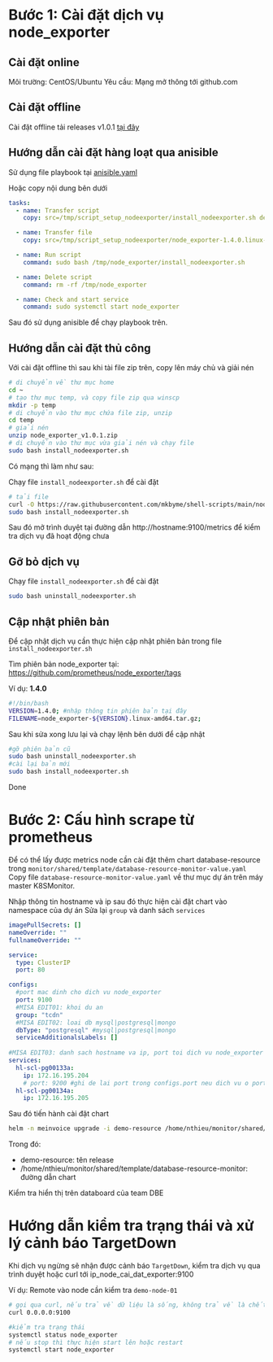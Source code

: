 # Bước 1: Cài đặt dịch vụ node_exporter

## Cài đặt online

Môi trường: CentOS/Ubuntu
Yêu cầu: Mạng mở thông tới github.com

## Cài đặt offline

Cài đặt offline tải releases v1.0.1 [tại đây](https://github.com/mkbyme/shell-scripts/releases/download/node_exporter_v1.0.1/node_exporter_v1.0.1.zip)


## Hướng dẫn cài đặt hàng loạt qua anisible

Sử dụng file playbook tại [anisible.yaml](/node_exporter/anisible.yml)

Hoặc copy nội dung bên dưới

```yaml
tasks:
  - name: Transfer script
    copy: src=/tmp/script_setup_nodeexporter/install_nodeexporter.sh dest=/tmp/node_exporter mode=0755

  - name: Transfer file
    copy: src=/tmp/script_setup_nodeexporter/node_exporter-1.4.0.linux-amd64.tar.gz dest=/tmp/node_exporter

  - name: Run script
    command: sudo bash /tmp/node_exporter/install_nodeexporter.sh

  - name: Delete script
    command: rm -rf /tmp/node_exporter

  - name: Check and start service
    command: sudo systemctl start node_exporter
```

Sau đó sử dụng anisible để chạy playbook trên.

## Hướng dẫn cài đặt thủ công

Với cài đặt offline thì sau khi tài file zip trên, copy lên máy chủ và giải nén

```sh
# di chuyển về thư mục home
cd ~
# tạo thư mục temp, và copy file zip qua winscp
mkdir -p temp
# di chuyển vào thư mục chứa file zip, unzip
cd temp
# giải nén
unzip node_exporter_v1.0.1.zip
# di chuyển vào thư mục vừa giải nén và chạy file 
sudo bash install_nodeexporter.sh
```

Có mạng thì làm như sau:

Chạy file `install_nodeexporter.sh` để cài đặt

```sh
# tải file
curl -O https://raw.githubusercontent.com/mkbyme/shell-scripts/main/node_exporter/install_nodeexporter.sh
sudo bash install_nodeexporter.sh
```
Sau đó mở trình duyệt tại đường dẫn http://hostname:9100/metrics để kiểm tra dịch vụ đã hoạt động chưa

## Gỡ bỏ dịch vụ

Chạy file `install_nodeexporter.sh` để cài đặt

```sh
sudo bash uninstall_nodeexporter.sh
```
## Cập nhật phiên bản

Để cập nhật dịch vụ cần thực hiện cập nhật phiên bản trong file `install_nodeexporter.sh`

Tìm phiên bản node_exporter tại: https://github.com/prometheus/node_exporter/tags

Ví dụ: **1.4.0**

```sh
#!/bin/bash
VERSION=1.4.0; #nhập thông tin phiên bản tại đây
FILENAME=node_exporter-${VERSION}.linux-amd64.tar.gz;
```
Sau khi sửa xong lưu lại và chạy lệnh bên dưới để cập nhật

```sh
#gỡ phiên bản cũ
sudo bash uninstall_nodeexporter.sh
#cài lại bản mới
sudo bash install_nodeexporter.sh
```
Done

# Bước 2: Cấu hình scrape từ prometheus

Để có thể lấy được metrics node cần cài đặt thêm chart database-resource trong `monitor/shared/template/database-resource-monitor-value.yaml`
Copy file `database-resource-monitor-value.yaml` về thư mục dự án trên máy master K8SMonitor.

Nhập thông tin hostname và ip sau đó thực hiện cài đặt chart vào namespace của dự án
Sửa lại `group` và danh sách `services`

```yaml
imagePullSecrets: []
nameOverride: ""
fullnameOverride: ""

service:
  type: ClusterIP
  port: 80

configs:
  #port mac dinh cho dich vu node_exporter
  port: 9100 
  #MISA EDIT01: khoi du an
  group: "tcdn"
  #MISA EDIT02: loai db mysql|postgresql|mongo
  dbType: "postgresql" #mysql|postgresql|mongo
  serviceAdditionalsLabels: []
  
#MISA EDIT03: danh sach hostname va ip, port toi dich vu node_exporter database
services:
  hl-scl-pg00133a:
    ip: 172.16.195.204
    # port: 9200 #ghi de lai port trong configs.port neu dich vu o port khac  
  hl-scl-pg00134a:
    ip: 172.16.195.205
```
Sau đó tiến hành cài đặt chart
```sh
helm -n meinvoice upgrade -i demo-resource /home/nthieu/monitor/shared/template/database-resource-monitor -f mysql_database_resource-values.yaml
```
Trong đó: 
- demo-resource: tên release
- /home/nthieu/monitor/shared/template/database-resource-monitor: đường dẫn chart

Kiểm tra hiển thị trên databoard của team DBE

# Hướng dẫn kiểm tra trạng thái và xử lý cảnh báo TargetDown

Khi dịch vụ ngừng sẽ nhận được cảnh báo `TargetDown`, kiểm tra dịch vụ qua trình duyệt hoặc curl tới ip_node_cai_dat_exporter:9100

Ví dụ: Remote vào node cần kiểm tra `demo-node-01`

```sh
# gọi qua curl, nếu trả về dữ liệu là sống, không trả về là chết
curl 0.0.0.0:9100
```

```sh
#kiểm tra trạng thái
systemctl status node_exporter
# nếu stop thì thực hiện start lên hoặc restart
systemctl start node_exporter
```

